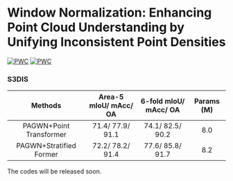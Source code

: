 # Window Normalization: Enhancing Point Cloud Understanding by Unifying Inconsistent Point Densities
[![PWC](https://img.shields.io/endpoint.svg?url=https://paperswithcode.com/badge/window-normalization-enhancing-point-cloud/semantic-segmentation-on-s3dis)](https://paperswithcode.com/sota/semantic-segmentation-on-s3dis?p=window-normalization-enhancing-point-cloud)
[![PWC](https://img.shields.io/endpoint.svg?url=https://paperswithcode.com/badge/window-normalization-enhancing-point-cloud/semantic-segmentation-on-s3dis-area5)](https://paperswithcode.com/sota/semantic-segmentation-on-s3dis-area5?p=window-normalization-enhancing-point-cloud)
### S3DIS
|         Methods         | Area-5 mIoU/ mAcc/ OA | 6-fold mIoU/ mAcc/ OA|  Params (M) |
|:-----------------------:|:---------------------:|:--------------------:|:-----------:|
| PAGWN+Point Transformer |   71.4/ 77.9/ 91.1    |    74.1/ 82.5/ 90.2  |     8.0     |
| PAGWN+Stratified Former |   72.2/ 78.2/ 91.4    |    77.6/ 85.8/ 91.7  |     8.2     |


The codes will be released soon.
